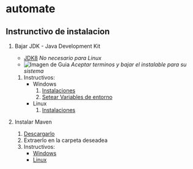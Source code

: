 # automate

## Instrunctivo de instalacion

1.  Bajar JDK - Java Development Kit

    *  [JDK8](http://www.oracle.com/technetwork/java/javase/downloads/jdk8-downloads-2133151.html) *No necesario para Linux*
    * ![Imagen de Guia](https://prnt.sc/is8l99) *Aceptar terminos y bajar el instalable para su sistema*
    1. Instructivos:
         *  Windows
            1. [Instalaciones](http://www.luiskano.net/blog/2010/04/28/tutorial-instalar-java-jdk-en-windows-7/)
            1. [Setear Variables de entorno](https://www.aprenderaprogramar.com/index.php?option=com_content&view=article&id=389:configurar-java-en-windows-variables-de-entorno-javahome-y-path-cu00610b&catid=68&Itemid=188)
         *  Linux
            1. [Instalaciones](https://www.digitalocean.com/community/tutorials/instalar-java-en-ubuntu-con-apt-get-es)
1. Instalar Maven
      1. [Descargarlo](http://maven.apache.org/download.cgi)
      1. Extraerlo en la carpeta deseadea
      1. Instructivos:
         *  [Windows](https://www.mkyong.com/maven/how-to-install-maven-in-windows/)
         *  [Linux](http://www.happyminds.es/maven-instalar-y-probar-maven/#sthash.oTdI8bmt.dpbs)
           
